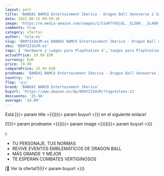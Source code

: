 ```yaml
---
layout: post
title: 'BANDAI NAMCO Entertainment Iberica - Dragon Ball Xenoverse 2 Super Edition - PS4'
date: 2022-06-15 09:59:16
image: 'https://m.media-amazon.com/images/I/51eRfYd5jOL._SL500_._SL400_.jpg'
comments: true
category: ofertas
author: 'tole.es'
slug: 'B09YZ31HJM-es BANDAI NAMCO Entertainment Iberica - Dragon Ball Xenoverse...'
sku: 'B09YZ31HJM-es'
tags: [ 'Hardware y juegos para PlayStation 4','Juegos para PlayStation 4','Videojuegos','bandai namco entertainment iberica','ps4','🇪🇸', ]
actualPrice: 19.99 EUR
currency: EUR
price: 19.99
comparePrice: 26.99 EUR
prodname: 'BANDAI NAMCO Entertainment Iberica - Dragon Ball Xenoverse 2 Super Edition - PS4'
country: 'es'
flag: '🇪🇸'
brand: 'BANDAI NAMCO Entertainment Iberica'
buyurl: 'https://www.amazon.es/dp/B09YZ31HJM/?tag=tolees-21'
descuento: '25.94'
average: '19.99'
---
```


Está [{{< param title >}}]({{< param buyurl >}}) en el siguiente enlace!

[![{{< param prodname >}}]({{< param image >}})]({{< param buyurl >}})

ℹ️:

- TU PERSONAJE, TUS NORMAS
- REVIVE EVENTOS EMBLEMÁTICOS DE DRAGON BALL
- MÁS GRANDE Y MEJOR
- TE ESPERAN COMBATES VERTIGINOSOS

[🛒 Ver la oferta!!]({{< param buyurl >}})
